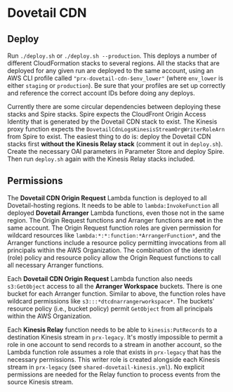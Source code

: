 # Dovetail CDN

## Deploy

Run `./deploy.sh` or `./deploy.sh --production`. This deploys a number of different CloudFormation stacks to several regions. All the stacks that are deployed for any given run are deployed to the same account, using an AWS CLI profile called `"prx-dovetail-cdn-$env_lower"` (where `env_lower` is either `staging` or `production`). Be sure that your profiles are set up correctly and reference the correct account IDs before doing any deploys.

Currently there are some circular dependencies between deploying these stacks and Spire stacks. Spire expects the CloudFront Origin Access Identity that is generated by the Dovetail CDN stack to exist. The Kinesis proxy function expects the `DovetailCdnLogsKinesisStreamOrgWriterRoleArn` from Spire to exist. The easiest thing to do is: deploy the Dovetail CDN stacks first **without the Kinesis Relay stack** (comment it out in `deploy.sh`). Create the necessary OAI parameters in Parameter Store and deploy Spire. Then run `deploy.sh` again with the Kinesis Relay stacks included.

## Permissions

The **Dovetail CDN Origin Request** Lambda function is deployed to all Dovetail-hosting regions. It needs to be able to `lambda:InvokeFunction` all deployed **Dovetail Arranger** Lambda functions, even those not in the same region. The Origin Request functions and Arranger functions are **not** in the same account. The Origin Request function roles are given permission for wildcard resources like `lambda:*:*:function:*ArrangerFunction*`, and the Arranger functions include a resource policy permitting invocations from all principals within the AWS Organization. The combination of the identity (role) policy and resource policy allow the Origin Request functions to call all necessary Arranger functions.

Each **Dovetail CDN Origin Request** Lambda function also needs `s3:GetObject` access to all the **Arranger Workspace** buckets. There is one bucket for each Arranger function. Similar to above, the function roles have wildcard permissions like `s3:::*dtcdnarrangerworkspace*`. The buckets' resource policy (i.e., bucket policy) permit `GetObject` from all principals within the AWS Organization.

Each **Kinesis Relay** function needs to be able to `kinesis:PutRecords` to a destination Kinesis stream in `prx-legacy`. It's mostly impossible to permit a role in one account to send records to a stream in another account, so the Lambda function role assumes a role that exists in `prx-legacy` that has the necessary permissions. This writer role is created alongside each Kinesis stream in `prx-legacy` (see `shared-dovetail-kinesis.yml`). No explicit permissions are needed for the Relay function to process events from the source Kinesis stream.
